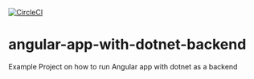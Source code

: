 [![CircleCI](https://circleci.com/gh/chrisiregbu/angular-with-dotnet-backend/tree/master.svg?style=svg)](https://circleci.com/gh/chrisiregbu/angular-with-dotnet-backend/tree/master)

# angular-app-with-dotnet-backend
Example Project on how to run Angular app with dotnet as a backend

